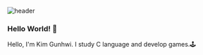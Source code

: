 ![header](https://capsule-render.vercel.app/api?type=waving&color=gradient&height=100&text=🎮Kunhwi_kim&fontSize=45&section=header)

### Hello World! 👋

Hello, I'm Kim Gunhwi.
I study C language and develop games.🕹

